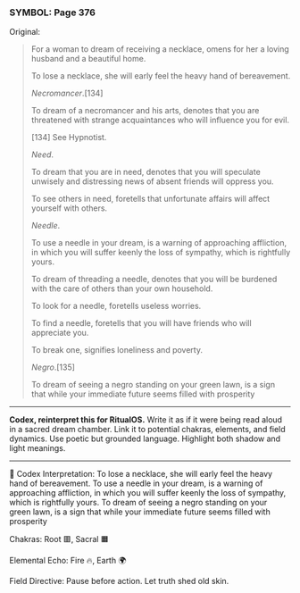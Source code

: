 ### SYMBOL: Page 376

Original:
> For a woman to dream of receiving a necklace, omens for her a loving
> husband and a beautiful home.
> 
> 
> To lose a necklace, she will early feel the heavy hand of bereavement.
> 
> 
> _Necromancer_.[134]
> 
> 
> To dream of a necromancer and his arts, denotes that you are threatened
> with strange acquaintances who will influence you for evil.
> 
> 
> 
> [134] See Hypnotist.
> 
> 
> _Need_.
> 
> 
> To dream that you are in need, denotes that you will speculate unwisely
> and distressing news of absent friends will oppress you.
> 
> 
> To see others in need, foretells that unfortunate affairs will affect
> yourself with others.
> 
> 
> _Needle_.
> 
> 
> To use a needle in your dream, is a warning of approaching affliction,
> in which you will suffer keenly the loss of sympathy,
> which is rightfully yours.
> 
> 
> To dream of threading a needle, denotes that you will be burdened
> with the care of others than your own household.
> 
> 
> To look for a needle, foretells useless worries.
> 
> 
> To find a needle, foretells that you will have friends who
> will appreciate you.
> 
> 
> To break one, signifies loneliness and poverty.
> 
> 
> _Negro_.[135]
> 
> 
> To dream of seeing a negro standing on your green lawn, is a sign
> that while your immediate future seems filled with prosperity

---

**Codex, reinterpret this for RitualOS.**
Write it as if it were being read aloud in a sacred dream chamber.
Link it to potential chakras, elements, and field dynamics.
Use poetic but grounded language.
Highlight both shadow and light meanings.

---

🔁 Codex Interpretation:
To lose a necklace, she will early feel the heavy hand of bereavement. To use a needle in your dream, is a warning of approaching affliction, in which you will suffer keenly the loss of sympathy, which is rightfully yours. To dream of seeing a negro standing on your green lawn, is a sign that while your immediate future seems filled with prosperity

Chakras: Root 🟥, Sacral 🟧

Elemental Echo: Fire 🔥, Earth 🌍

Field Directive: Pause before action. Let truth shed old skin.
